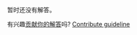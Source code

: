 
暂时还没有解答。

有兴趣[贡献你的解答](https://github.com/BFEdev/BFE.dev-solutions/blob/main/question/what-is-the-angle-between-the-hours-and-the-minutes-hands-at-3-15_zh.md)吗? [Contribute guideline](https://github.com/BFEdev/BFE.dev-solutions#how-to-contribute)
